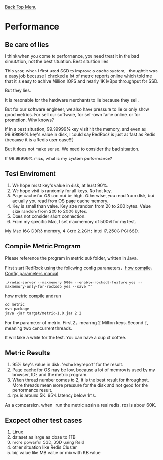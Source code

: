 [Back Top Menu](../README.md)

# Performance

## Be care of lies

I think when you come to performance, you need treat it in the bad simutation, not the best situation.
Best situation lies. 

This year, when I first used SSD to improve a cache system, I thought it was a easy job because I checked a lot of metric reports online which told me that it is easy to achive Million IOPS and nearly 1K MBps throughput for SSD. 

But they lies.

It is reaonable for the hardware merchants to lie because they sell.

But for our software engineer, we also have pressure to lie or only show good metrics.
For sell our software, for self-own fame online, or for promotion. Who knows?

If in a best situation, 99.99999% key visit hit the memory, and even as 99.99999% key's value in disk,
I could say RedRock is just as fast as Redis (because it is a Redis user case!!!) 

But it does not make sense. We need to consider the bad situation.

If 99.99999% miss, what is my system performance?

## Test Enviroment

1. We hope most key's value in disk, at least 90%.
2. We hope visit is randomly for all keys. No hot key.
3. Page cache for OS can not be high. Otherwise, you read from disk, but actually you read from OS page cache memory.
4. Key is small than value. Key size random from 20 to 200 bytes. Value size random from 200 to 2000 bytes.
5. Does not consider short connection. 
6. From my specific Mac, I set maxmemory of 500M for my test.

My Mac 16G DDR3 memory, 4 Core 2.2GHz Intel i7, 250G PCI SSD.

## Compile Metric Program

Please reference the program in metric sub folder, written in Java.

First start RedRock using the following config parameters，[How compile](compile_en.md)，[Config parameters manual](howrun_en.md)

```
./redis-server --maxmemory 500m --enable-rocksdb-feature yes --maxmemory-only-for-rocksdb yes --save ""
```

how metric compile and run
```
cd metric
mvn package
java -jar target/metric-1.0.jar 2 2
```

For the parameter of metric.
First 2，meaning 2 Million keys.
Second 2, meaning two concurrent threads.

It will take a while for the test. You can have a cup of coffee.

## Metric Results

1. 95% key's value in disk. 'echo keyreport' for the result. 
2. Page cache for OS may be low, because a lot of memroy is used by my browser, IDE and the metric program.
3. When thread number comes to 2, it is the best result for throughput. More threads mean more pressure for the disk and not good for the performance result.
4. rps is around 5K. 95% latency below 1ms.

As a comparsion, when I run the metric again a real redis. rps is about 60K.

## Excpect other test cases

1. Linux
2. dataset as large as close to 1TB
3. more powerful SSD, SSD using Raid
4. other situation like Redis Cluster
5. big value like MB value or mix with KB value